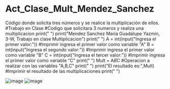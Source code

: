 # Act_Clase_Mult_Mendez_Sanchez
Código donde solicita tres números y se realice la multiplicación de ellos.
#Trabajo en Clase
#Codigo que solicitara 3 numeros y realiza una multiplicacion
print(" ")
print("Mendez Sanchez Maria Guadalupe Yazmin, 3-W, Trabajo en clase Multiplicacion")
print(" ")
A = int(input("Ingresa el primer valor:"))  #Imprimir ingresa el primer valor como variable "A" 
B = int(input("Ingresa el segundo valor:")) #Imprimir ingresa el primer valor como variable "B" 
C = int(input("Ingresa el tercer valor:"))  #Imprimir ingresa el primer valor como variable "C" 
print(" ")
Mult = A*B*C                     #Operacion a realizar con las variables "A,B,C"
print(" ")
print("El resultado es:",Mult)   #Imprimir el resultado de las multiplicaciones
print(" ")

![image](https://github.com/user-attachments/assets/eee30f4d-5890-4510-a930-467d1afbd34c)
![image](https://github.com/user-attachments/assets/f48791df-b1bf-43f0-8635-70324b9115a5)
